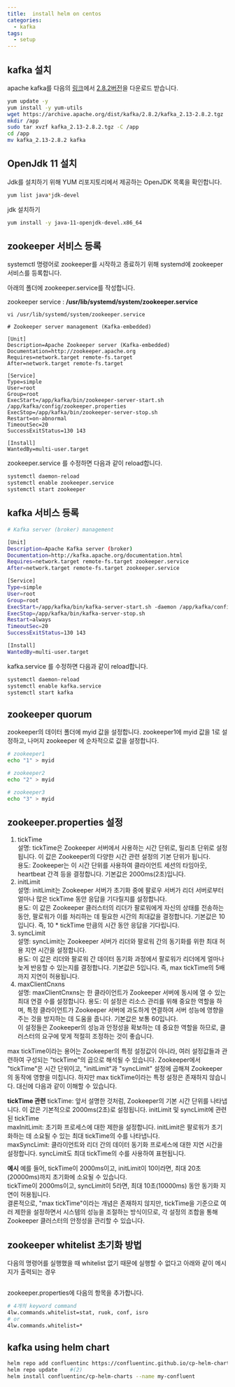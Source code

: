 ```yaml
---
title:  install helm on centos
categories:
  - kafka
tags: 
  - setup
---
```


## kafka 설치 
apache kafka를 다음의 [링크](khttps://kafka.apache.org/downloads)에서 [2.8.2버전](https://archive.apache.org/dist/kafka/2.8.2/kafka_2.13-2.8.2.tgz)을 다운로드 받습니다.

```bash
yum update -y
yum install -y yum-utils
wget https://archive.apache.org/dist/kafka/2.8.2/kafka_2.13-2.8.2.tgz
mkdir /app
sudo tar xvzf kafka_2.13-2.8.2.tgz -C /app
cd /app
mv kafka_2.13-2.8.2 kafka

```

## OpenJdk 11 설치 
Jdk를 설치하기 위해  YUM 리포지토리에서 제공하는 OpenJDK 목록을 확인합니다.  
```bash
yum list java*jdk-devel
```
jdk 설치하기  
```bash
yum install -y java-11-openjdk-devel.x86_64
```

## zookeeper 서비스 등록
systemctl 명령어로 zookeeper를 시작하고 종료하기 위해 systemd에 zookeeper서비스를 등록합니다.

아래의 폴더에 zookeeper.service를 작성합니다.

zookeeper service : **/usr/lib/systemd/system/zookeeper.service**


```
vi /usr/lib/systemd/system/zookeeper.service

# Zookeeper server management (Kafka-embedded)

[Unit]
Description=Apache Zookeeper server (Kafka-embedded)
Documentation=http://zookeeper.apache.org
Requires=network.target remote-fs.target 
After=network.target remote-fs.target 

[Service]
Type=simple
User=root
Group=root
ExecStart=/app/kafka/bin/zookeeper-server-start.sh /app/kafka/config/zookeeper.properties
ExecStop=/app/kafka/bin/zookeeper-server-stop.sh
Restart=on-abnormal
TimeoutSec=20
SuccessExitStatus=130 143

[Install]
WantedBy=multi-user.target
```
zookeeper.service 를 수정하면 다음과 같이 reload합니다.
```bash
systemctl daemon-reload
systemctl enable zookeeper.service
systemctl start zookeeper
```

## kafka 서비스 등록
```bash
# Kafka server (broker) management

[Unit]
Description=Apache Kafka server (broker)
Documentation=http://kafka.apache.org/documentation.html
Requires=network.target remote-fs.target zookeeper.service
After=network.target remote-fs.target zookeeper.service

[Service]
Type=simple
User=root
Group=root
ExecStart=/app/kafka/bin/kafka-server-start.sh -daemon /app/kafka/config/server.properties
ExecStop=/app/kafka/bin/kafka-server-stop.sh
Restart=always
TimeoutSec=20
SuccessExitStatus=130 143

[Install]
WantedBy=multi-user.target
```

kafka.service 를 수정하면 다음과 같이 reload합니다.
```bash
systemctl daemon-reload
systemctl enable kafka.service
systemctl start kafka
```

## zookeeper quorum
zookeeper의   데이터 폴더에 myid 값을 설정합니다.
zookeeper1에 myid 값을 1로 설정하고, 나머지 zookeeper 에 순차적으로 값을 설정합니다.
```bash
# zookeeper1
echo "1" > myid

# zookeeper2
echo "2" > myid

# zookeeper3 
echo "3" > myid
```

## zookeeper.properties 설정

1. tickTime  
설명: tickTime은 Zookeeper 서버에서 사용하는 시간 단위로, 밀리초 단위로 설정됩니다. 이 값은 Zookeeper의 다양한 시간 관련 설정의 기본 단위가 됩니다.  
용도: Zookeeper는 이 시간 단위를 사용하여 클라이언트 세션의 타임아웃, heartbeat 간격 등을 결정합니다. 기본값은 2000ms(2초)입니다.  
2. initLimit  
설명: initLimit는 Zookeeper 서버가 초기화 중에 팔로우 서버가 리더 서버로부터 얼마나 많은 tickTime 동안 응답을 기다릴지를 설정합니다.  
용도: 이 값은 Zookeeper 클러스터의 리더가 팔로워에게 자신의 상태를 전송하는 동안, 팔로워가 이를 처리하는 데 필요한 시간의 최대값을 결정합니다.  기본값은 10입니다. 즉, 10 * tickTime 만큼의 시간 동안 응답을 기다립니다.  
3. syncLimit  
설명: syncLimit는 Zookeeper 서버가 리더와 팔로워 간의 동기화를 위한 최대 허용 지연 시간을 설정합니다.  
용도: 이 값은 리더와 팔로워 간 데이터 동기화 과정에서 팔로워가 리더에게 얼마나 늦게 반응할 수 있는지를 결정합니다. 기본값은 5입니다. 즉, max tickTime의 5배까지 지연이 허용됩니다.  
4. maxClientCnxns  
설명: maxClientCnxns는 한 클라이언트가 Zookeeper 서버에 동시에 열 수 있는 최대 연결 수를 설정합니다.
용도: 이 설정은 리소스 관리를 위해 중요한 역할을 하며, 특정 클라이언트가 Zookeeper 서버에 과도하게 연결하여 서버 성능에 영향을 주는 것을 방지하는 데 도움을 줍니다. 기본값은 보통 60입니다.  
이 설정들은 Zookeeper의 성능과 안정성을 확보하는 데 중요한 역할을 하므로, 클러스터의 요구에 맞게 적절히 조정하는 것이 좋습니다.  

max tickTime이라는 용어는 Zookeeper의 특정 설정값이 아니라, 여러 설정값들과 관련하여 구성되는 "tickTime"의 곱으로 해석될 수 있습니다.   Zookeeper에서 "tickTime"은 시간 단위이고, "initLimit"과 "syncLimit" 설정에 곱해져 Zookeeper의 동작에 영향을 미칩니다. 하지만 max tickTime이라는 특정 설정은 존재하지 않습니다. 대신에 다음과 같이 이해할 수 있습니다.  

**tickTime 관련**
tickTime: 앞서 설명한 것처럼, Zookeeper의 기본 시간 단위를 나타냅니다. 이 값은 기본적으로 2000ms(2초)로 설정됩니다.
initLimit 및 syncLimit에 관련된 tickTime  
maxInitLimit: 초기화 프로세스에 대한 제한을 설정합니다. initLimit은 팔로워가 초기화하는 데 소요될 수 있는 최대 tickTime의 수를 나타냅니다.  
maxSyncLimit: 클라이언트와 리더 간의 데이터 동기화 프로세스에 대한 지연 시간을 설정합니다. syncLimit도 최대 tickTime의 수를 사용하여 표현됩니다.  

**예시**
예를 들어, tickTime이 2000ms이고, initLimit이 10이라면, 최대 20초(20000ms)까지 초기화에 소요될 수 있습니다.  
tickTime이 2000ms이고, syncLimit이 5라면, 최대 10초(10000ms) 동안 동기화 지연이 허용됩니다.  
결론적으로, "max tickTime"이라는 개념은 존재하지 않지만, tickTime을 기준으로 여러 제한을 설정하면서 시스템의 성능을 조절하는 방식이므로, 각 설정의 조합을 통해 Zookeeper 클러스터의 안정성을 관리할 수 있습니다.  

## zookeeper whitelist 초기화 방법

다음의 명령어를 실행했을 때 whitelist 없기 때문에 실행할 수 없다고 아래와 같이 메시지가 출력되는 경우

<figure style="width: 100%" class="align-left">
  <img src="{{ site.url }}{{ site.baseurl }}/assets/images/kafka/01-how-to-initialize-zookeeper-whitelist.png" alt="">
  <figcaption></figcaption>
</figure> 

zookeeper.properties에 다음의 항목을 추가합니다.

```bash
# 4개의 keyword command 
4lw.commands.whitelist=stat, ruok, conf, isro
# or
4lw.commands.whitelist=*
```


## kafka using helm chart
```bash
helm repo add confluentinc https://confluentinc.github.io/cp-helm-charts/   #(1)
helm repo update    #(2)
helm install confluentinc/cp-helm-charts --name my-confluent 
```